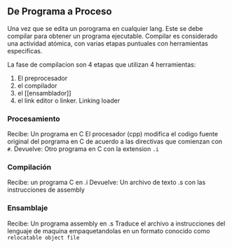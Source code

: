 ## De Programa a Proceso

Una vez que se edita un porograma en cualquier lang. Este se debe compilar para obtener un programa ejecutable. Compilar es considerado una actividad atómica, con varias etapas puntuales con herramientas especificas.

La fase de compilacion son 4 etapas que utilizan 4 herramientas:
1. El preprocesador
2. el compilador 
3. el [[ensamblador]]
4. el link editor o linker. Linking loader

### Procesamiento
Recibe: Un programa en C
El procesador (cpp) modifica el codigo fuente original del porgrama en C de acuerdo a las directivas que comienzan con `#`. 
Devuelve: Otro programa en C con la extension `.i`

### Compilación 
Recibe: un programa C en .i
Devuelve: Un archivo de texto .s con las instrucciones de assembly

### Ensamblaje 
Recibe: Un programa assembly en .s
Traduce el archivo a instrucciones del lenguaje de maquina empaquetandolas en un formato conocido como `relocatable object file`